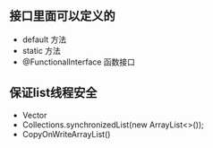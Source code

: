 ## 接口里面可以定义的

- default 方法
- static 方法
- @FunctionalInterface 函数接口

## 保证list线程安全

- Vector
- Collections.synchronizedList(new ArrayList<>());
- CopyOnWriteArrayList()
